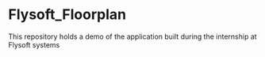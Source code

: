 # Flysoft_Floorplan
This repository holds a demo of the application built during the internship at Flysoft systems
